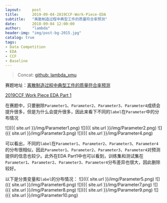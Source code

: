 ```yaml
---
layout:     post
title:      2019-09-04-2019CCF-Work-Piece-EDA
subtitle:   "离散制造过程中典型工件的质量符合率预测"
date:       2018-09-04 12:00:00
author:     "lambda"
header-img: "img/post-bg-2015.jpg"
catalog: true
tags:
- Data Competition
- EDA
- CCF
- Baseline
---
```


> Concat: [github: lambda_xmu](https://github.com/lambda-xmu)

赛题地址：[离散制造过程中典型工件的质量符合率预测](https://www.datafountain.cn/competitions/351)

[2019CCF Work Piece EDA Part 1](http://lambda-xmu.club/2018/08/25/2019CCF-Work-Piece-EDA/)

在赛题中，只要删除`Parameter1`、`Parameter2`、`Parameter3`、`Parameter4`成绩会提升很多，但是为什么会提升很多，因此来看下不同的`label`在`Parameter`中的分布情况

![]({{ site.url }}/img/Parameter1.png)
![]({{ site.url }}/img/Parameter2.png)
![]({{ site.url }}/img/Parameter3.png)
![]({{ site.url }}/img/Parameter4.png)

可以看出，不同的`label`在`Parameter1`、`Parameter2`、`Parameter3`、`Parameter4`的分布很相似，因此`Parameter1`、`Parameter2`、`Parameter3`、`Parameter4`对预测提供的信息也较少。此外在EDA Part1中也可以看到，训练集和测试集在`Parameter1`、`Parameter2`、`Parameter3`、`Parameter4`分布差异也很大，因此删除较好。

以下是分类变量和`label`的分布情况：
![]({{ site.url }}/img/Parameter5.png)
![]({{ site.url }}/img/Parameter6.png)
![]({{ site.url }}/img/Parameter7.png)
![]({{ site.url }}/img/Parameter8.png)
![]({{ site.url }}/img/Parameter9.png)
![]({{ site.url }}/img/Parameter10.png)

